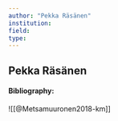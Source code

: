 ```yaml
---
author: "Pekka Räsänen"
institution:
field:
type:
---
```


## Pekka Räsänen
#### Bibliography:

![[@Metsamuuronen2018-km]]
